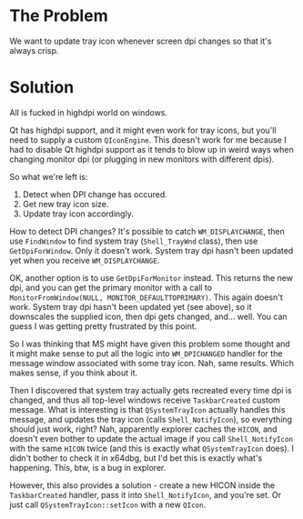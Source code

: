 The Problem
===========

We want to update tray icon whenever screen dpi changes so that it's always crisp.


Solution
========

All is fucked in highdpi world on windows.

Qt has highdpi support, and it might even work for tray icons, but you'll need to supply a custom `QIconEngine`. 
This doesn't work for me because I had to disable Qt highdpi support as it tends to blow up in weird ways when 
changing monitor dpi (or plugging in new monitors with different dpis).

So what we're left is:
1. Detect when DPI change has occured.
2. Get new tray icon size.
3. Update tray icon accordingly.

How to detect DPI changes? It's possible to catch `WM_DISPLAYCHANGE`, then use `FindWindow` to find system tray 
(`Shell_TrayWnd` class), then use `GetDpiForWindow`. Only it doesn't work. System tray dpi hasn't been updated yet 
when you receive `WM_DISPLAYCHANGE`.

OK, another option is to use `GetDpiForMonitor` instead. This returns the new dpi, and you can get the primary monitor
with a call to `MonitorFromWindow(NULL, MONITOR_DEFAULTTOPRIMARY)`. This again doesn't work. System tray dpi hasn't 
been updated yet (see above), so it downscales the supplied icon, then dpi gets changed, and... well. You can guess I
was getting pretty frustrated by this point.

So I was thinking that MS might have given this problem some thought and it might make sense to put all the logic into
`WM_DPICHANGED` handler for the message window associated with some tray icon. Nah, same results. Which makes sense, 
if you think about it.

Then I discovered that system tray actually gets recreated every time dpi is changed, and thus all top-level windows
receive `TaskbarCreated` custom message. What is interesting is that `QSystemTrayIcon` actually handles this message, 
and updates the tray icon (calls `Shell_NotifyIcon`), so everything should just work, right? Nah, apparently explorer 
caches the `HICON`, and doesn't even bother to update the actual image if you call `Shell_NotifyIcon` with the same 
`HICON` twice (and this is exactly what `QSystemTrayIcon` does). I didn't bother to check it in x64dbg, but I'd bet 
this is exactly what's happening. This, btw, is a bug in explorer.

However, this also provides a solution - create a new HICON inside the `TaskbarCreated` handler, pass it into 
`Shell_NotifyIcon`, and you're set. Or just call `QSystemTrayIcon::setIcon` with a new `QIcon`.
